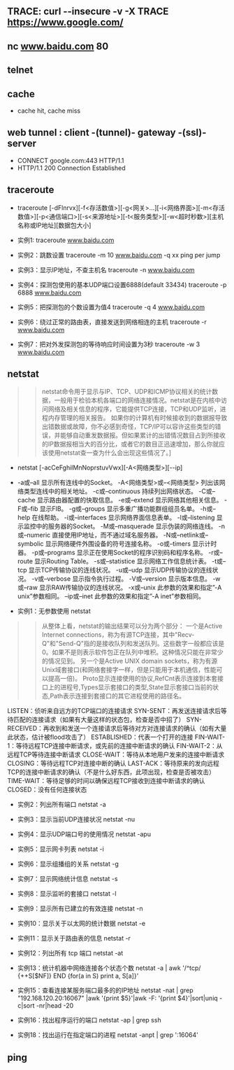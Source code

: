 ## TRACE: curl --insecure -v -X TRACE https://www.google.com/

## nc www.baidu.com 80

## telnet

## cache
* cache hit, cache miss

## web tunnel : client -(tunnel)- gateway -(ssl)- server
* CONNECT google.com:443 HTTP/1.1
* HTTP/1.1 200 Connection Established

## traceroute

* traceroute [-dFlnrvx][-f<存活数值>][-g<网关>...][-i<网络界面>][-m<存活数值>][-p<通信端口>][-s<来源地址>][-t<服务类型>][-w<超时秒数>][主机名称或IP地址][数据包大小]

* 实例1: traceroute www.baidu.com 

* 实例2：跳数设置 traceroute -m 10 www.baidu.com    -q xx ping per jump

* 实例3：显示IP地址，不查主机名 traceroute -n www.baidu.com

* 实例4：探测包使用的基本UDP端口设置6888(default 33434) traceroute -p 6888 www.baidu.com

* 实例5：把探测包的个数设置为值4 traceroute -q 4 www.baidu.com

* 实例6：绕过正常的路由表，直接发送到网络相连的主机 traceroute -r www.baidu.com

* 实例7：把对外发探测包的等待响应时间设置为3秒 traceroute -w 3 www.baidu.com

## netstat

>> netstat命令用于显示与IP、TCP、UDP和ICMP协议相关的统计数据，一般用于检验本机各端口的网络连接情况。netstat是在内核中访问网络及相关信息的程序，它能提供TCP连接，TCP和UDP监听，进程内存管理的相关报告。
如果你的计算机有时候接收到的数据报导致出错数据或故障，你不必感到奇怪，TCP/IP可以容许这些类型的错误，并能够自动重发数据报。但如果累计的出错情况数目占到所接收的IP数据报相当大的百分比，或者它的数目正迅速增加，那么你就应该使用netstat查一查为什么会出现这些情况了。]

* netstat [-acCeFghilMnNoprstuvVwx][-A<网络类型>][--ip]

* -a或–all 显示所有连线中的Socket。
-A<网络类型>或–<网络类型> 列出该网络类型连线中的相关地址。
-c或–continuous 持续列出网络状态。
-C或–cache 显示路由器配置的快取信息。
-e或–extend 显示网络其他相关信息。
-F或–fib 显示FIB。
-g或–groups 显示多重广播功能群组组员名单。
-h或–help 在线帮助。
-i或–interfaces 显示网络界面信息表单。
-l或–listening 显示监控中的服务器的Socket。
-M或–masquerade 显示伪装的网络连线。
-n或–numeric 直接使用IP地址，而不通过域名服务器。
-N或–netlink或–symbolic 显示网络硬件外围设备的符号连接名称。
-o或–timers 显示计时器。
-p或–programs 显示正在使用Socket的程序识别码和程序名称。
-r或–route 显示Routing Table。
-s或–statistice 显示网络工作信息统计表。
-t或–tcp 显示TCP传输协议的连线状况。
-u或–udp 显示UDP传输协议的连线状况。
-v或–verbose 显示指令执行过程。
-V或–version 显示版本信息。
-w或–raw 显示RAW传输协议的连线状况。
-x或–unix 此参数的效果和指定”-A unix”参数相同。
–ip或–inet 此参数的效果和指定”-A inet”参数相同。

* 实例1：无参数使用 netstat

>> 从整体上看，netstat的输出结果可以分为两个部分：
一个是Active Internet connections，称为有源TCP连接，其中"Recv-Q"和"Send-Q"指的是接收队列和发送队列。这些数字一般都应该是0。如果不是则表示软件包正在队列中堆积。这种情况只能在非常少的情况见到。
另一个是Active UNIX domain sockets，称为有源Unix域套接口(和网络套接字一样，但是只能用于本机通信，性能可以提高一倍)。
Proto显示连接使用的协议,RefCnt表示连接到本套接口上的进程号,Types显示套接口的类型,State显示套接口当前的状态,Path表示连接到套接口的其它进程使用的路径名。

LISTEN：侦听来自远方的TCP端口的连接请求
SYN-SENT：再发送连接请求后等待匹配的连接请求（如果有大量这样的状态包，检查是否中招了）
SYN-RECEIVED：再收到和发送一个连接请求后等待对方对连接请求的确认（如有大量此状态，估计被flood攻击了）
ESTABLISHED：代表一个打开的连接
FIN-WAIT-1：等待远程TCP连接中断请求，或先前的连接中断请求的确认
FIN-WAIT-2：从远程TCP等待连接中断请求
CLOSE-WAIT：等待从本地用户发来的连接中断请求
CLOSING：等待远程TCP对连接中断的确认
LAST-ACK：等待原来的发向远程TCP的连接中断请求的确认（不是什么好东西，此项出现，检查是否被攻击）
TIME-WAIT：等待足够的时间以确保远程TCP接收到连接中断请求的确认
CLOSED：没有任何连接状态

* 实例2：列出所有端口  netstat -a

* 实例3：显示当前UDP连接状况 netstat -nu

* 实例4：显示UDP端口号的使用情况 netstat -apu

* 实例5：显示网卡列表  netstat -i

* 实例6：显示组播组的关系 netstat -g 

* 实例7：显示网络统计信息  netstat -s

* 实例8：显示监听的套接口  netstat -l

* 实例9：显示所有已建立的有效连接 netstat -n

* 实例10：显示关于以太网的统计数据 netstat -e

* 实例11：显示关于路由表的信息 netstat -r

* 实例12：列出所有 tcp 端口   netstat -at

* 实例13：统计机器中网络连接各个状态个数 netstat -a | awk '/^tcp/ {++S[$NF]} END {for(a in S) print a, S[a]}'

* 实例15：查看连接某服务端口最多的的IP地址 netstat -nat | grep "192.168.120.20:16067" |awk '{print $5}'|awk -F: '{print $4}'|sort|uniq -c|sort -nr|head -20

* 实例16：找出程序运行的端口 netstat -ap | grep ssh

* 实例18：找出运行在指定端口的进程  netstat -anpt | grep ':16064'

## ping

